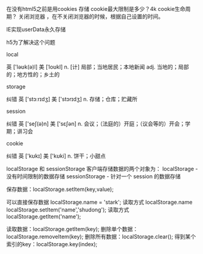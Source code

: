 在没有html5之前是用cookies 存储
cookie最大限制是多少？4k
cookie生命周期？
关闭浏览器 ，在不关闭浏览器的时候，根据自己设置的时间。

<!--ie user-data-->

IE实现userData永久存储

h5为了解决这个问题

local

英 ['ləʊk(ə)l]  美 [ˈloʊkl]
n. [计] 局部；当地居民；本地新闻
adj. 当地的；局部的；地方性的；乡土的


storage

纠错
英 ['stɔːrɪdʒ]  美 ['stɔrɪdʒ]
n. 存储；仓库；贮藏所


session

纠错
英 ['seʃ(ə)n]  美 ['sɛʃən]
n. 会议；（法庭的）开庭；（议会等的）开会；学期；讲习会

cookie

纠错
英 ['kʊkɪ]  美 ['kʊki]
n. 饼干；小甜点

localStorage 和 sessionStorage 
客户端存储数据的两个对象为：
localStorage - 没有时间限制的数据存储
sessionStorage - 针对一个 session 的数据存储


保存数据：localStorage.setItem(key,value);

可以直接保存数据
localStorage.name = 'stark';   读取方式  localStorage.name
localStorage.setItem('name','shudong');  读取方式  localStorage.getItem('name');


读取数据：localStorage.getItem(key);
删除单个数据：localStorage.removeItem(key);
删除所有数据：localStorage.clear();
得到某个索引的key：localStorage.key(index);

